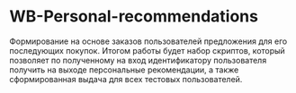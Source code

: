 # WB-Personal-recommendations
Формирование на основе заказов пользователей предложения для его последующих покупок. Итогом работы будет набор скриптов, который позволяет по полученному на вход идентификатору пользователя получить на выходе персональные рекомендации, а также сформированная выдача для всех тестовых пользователей.
